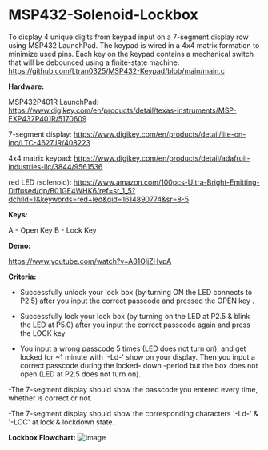 # MSP432-Solenoid-Lockbox

To display 4 unique digits from keypad input on a 7-segment display row using MSP432 LaunchPad. The keypad is wired in a 4x4 matrix formation to minimize used pins. Each key on the keypad contains a mechanical switch that will be debounced using a finite-state machine. https://github.com/Ltran0325/MSP432-Keypad/blob/main/main.c

**Hardware:**

MSP432P401R LaunchPad: https://www.digikey.com/en/products/detail/texas-instruments/MSP-EXP432P401R/5170609

7-segment display: https://www.digikey.com/en/products/detail/lite-on-inc/LTC-4627JR/408223

4x4 matrix keypad: https://www.digikey.com/en/products/detail/adafruit-industries-llc/3844/9561536

red LED (solenoid): https://www.amazon.com/100pcs-Ultra-Bright-Emitting-Diffused/dp/B01GE4WHK6/ref=sr_1_5?dchild=1&keywords=red+led&qid=1614890774&sr=8-5

**Keys:** 

A - Open Key
B - Lock Key

**Demo:** 

https://www.youtube.com/watch?v=A81OljZHvpA

**Criteria:**

- Successfully unlock your lock box (by turning ON the LED connects to P2.5) after you input the correct passcode and pressed the OPEN key .

- Successfully lock your lock box (by turning on the LED at P2.5 & blink the LED at P5.0) after you input the correct passcode again and press the LOCK key

- You input a wrong passcode 5 times (LED does not turn on), and get locked for ~1 minute with '-Ld-' show on your display. Then you input a correct passcode during the locked-    down -period but the box does not open (LED at P2.5 does not turn on).

-The 7-segment display should show the passcode you entered every time, whether is correct or not.

-The 7-segment display should show the corresponding characters '-Ld-' & '-LOC' at lock & lockdown state.

**Lockbox Flowchart:**
![image](https://user-images.githubusercontent.com/62213019/110027542-f5050000-7ce6-11eb-9001-580a07f68d1e.png)
